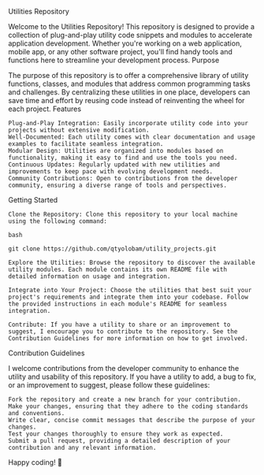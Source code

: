 Utilities Repository

Welcome to the Utilities Repository! This repository is designed to provide a collection of plug-and-play utility code snippets and modules to accelerate application development. Whether you're working on a web application, mobile app, or any other software project, you'll find handy tools and functions here to streamline your development process.
Purpose

The purpose of this repository is to offer a comprehensive library of utility functions, classes, and modules that address common programming tasks and challenges. By centralizing these utilities in one place, developers can save time and effort by reusing code instead of reinventing the wheel for each project.
Features

    Plug-and-Play Integration: Easily incorporate utility code into your projects without extensive modification.
    Well-Documented: Each utility comes with clear documentation and usage examples to facilitate seamless integration.
    Modular Design: Utilities are organized into modules based on functionality, making it easy to find and use the tools you need.
    Continuous Updates: Regularly updated with new utilities and improvements to keep pace with evolving development needs.
    Community Contributions: Open to contributions from the developer community, ensuring a diverse range of tools and perspectives.

Getting Started

    Clone the Repository: Clone this repository to your local machine using the following command:

    bash

    git clone https://github.com/qtyolobam/utility_projects.git

    Explore the Utilities: Browse the repository to discover the available utility modules. Each module contains its own README file with detailed information on usage and integration.

    Integrate into Your Project: Choose the utilities that best suit your project's requirements and integrate them into your codebase. Follow the provided instructions in each module's README for seamless integration.

    Contribute: If you have a utility to share or an improvement to suggest, I encourage you to contribute to the repository. See the Contribution Guidelines for more information on how to get involved.

Contribution Guidelines

I welcome contributions from the developer community to enhance the utility and usability of this repository. If you have a utility to add, a bug to fix, or an improvement to suggest, please follow these guidelines:

    Fork the repository and create a new branch for your contribution.
    Make your changes, ensuring that they adhere to the coding standards and conventions.
    Write clear, concise commit messages that describe the purpose of your changes.
    Test your changes thoroughly to ensure they work as expected.
    Submit a pull request, providing a detailed description of your contribution and any relevant information.

Happy coding! 🚀

